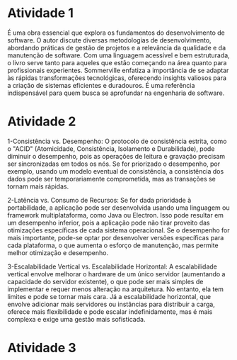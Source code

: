 # Atividade 1 
É uma obra essencial que explora os fundamentos do desenvolvimento de software. 
O autor discute diversas metodologias de desenvolvimento, abordando práticas de gestão de projetos e a relevância da qualidade e da manutenção de software.
Com uma linguagem acessível e bem estruturada, o livro serve tanto para aqueles que estão começando na área quanto para profissionais experientes. 
Sommerville enfatiza a importância de se adaptar às rápidas transformações tecnológicas, oferecendo insights valiosos para a criação de sistemas eficientes e duradouros. 
É uma referência indispensável para quem busca se aprofundar na engenharia de software.

# Atividade 2
1-Consistência vs. Desempenho:
O protocolo de consistência estrita, como o "ACID" (Atomicidade, Consistência, Isolamento e Durabilidade), pode diminuir o desempenho,
pois as operações de leitura e gravação precisam ser sincronizadas em todos os nós. Se for priorizado o desempenho, por exemplo,
usando um modelo eventual de consistência, a consistência dos dados pode ser temporariamente comprometida, mas as transações se tornam mais rápidas.

2-Latência vs. Consumo de Recursos:
Se for dada prioridade à portabilidade, a aplicação pode ser desenvolvida usando uma linguagem ou framework multiplataforma, como Java ou Electron.
Isso pode resultar em um desempenho inferior, pois a aplicação pode não tirar proveito das otimizações específicas de cada sistema operacional.
Se o desempenho for mais importante, pode-se optar por desenvolver versões específicas para cada plataforma, o que aumenta o esforço de manutenção,
mas permite melhor otimização e desempenho.

3-Escalabilidade Vertical vs. Escalabilidade Horizontal:
A escalabilidade vertical envolve melhorar o hardware de um único servidor (aumentando a capacidade do servidor existente), o que pode ser mais simples
de implementar e requer menos alteração na arquitetura. No entanto, ela tem limites e pode se tornar mais cara. Já a escalabilidade horizontal,
que envolve adicionar mais servidores ou instâncias para distribuir a carga, oferece mais flexibilidade e pode escalar indefinidamente,
mas é mais complexa e exige uma gestão mais sofisticada.

# Atividade 3
